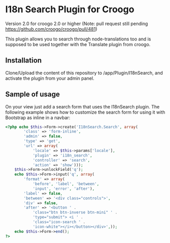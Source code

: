 # I18n Search Plugin for Croogo #

Version 2.0 for croogo 2.0 or higher (Note: pull request still pending
https://github.com/croogo/croogo/pull/481)

This plugin allows you to search through node-translations too and is supposed
to be used together with the Translate plugin from croogo.

## Installation ##

Clone/Upload the content of this repository to /app/Plugin/I18nSearch, and
activate the plugin from your admin panel.

## Sample of usage ##

On your view just add a search form that uses the I18nSearch plugin. The
following example shows how to customize the search form for using it with
Bootstrap as inline in a navbar:

```php
<?php echo $this->Form->create('I18nSearch.Search', array(
        'class' => 'form-inline',
        'admin' => false, 
        'type' => 'get',
        'url' => array(
            'locale' => $this->params['locale'],
            'plugin' => 'i18n_search', 
            'controller' => 'search', 
            'action' => 'show')));
    $this->Form->unlockField('q');
    echo $this->Form->input('q', array(
        'format' => array(
            'before', 'label', 'between',
            'input', 'error', 'after'),
        'label' => false,
        'between' => '<div class="controls">',
        'div' => false,
        'after' => '<button ' .
            'class="btn btn-inverse btn-mini" ' .
            'type="submit"> <i ' . 
            'class="icon-search ' .
            'icon-white"></i></button></div>',));
    echo $this->Form->end(); 
?>
```

